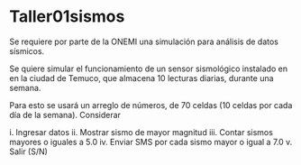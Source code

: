 # Taller01sismos
Se requiere por parte de la ONEMI una simulación para análisis de datos sísmicos.

Se quiere simular el funcionamiento de un sensor sismológico instalado en en la ciudad de Temuco, que almacena 10 lecturas diarias, durante una semana.

Para esto se usará un arreglo de números, de 70 celdas (10 celdas por cada día de la semana). Considerar 

i. Ingresar datos
ii. Mostrar sismo de mayor magnitud
iii. Contar sismos mayores o iguales a 5.0
iv. Enviar SMS por cada sismo mayor o igual a 7.0
v.  Salir (S/N)
